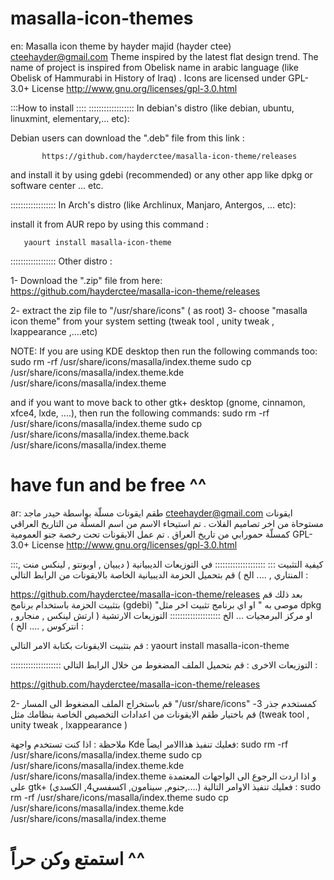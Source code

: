 masalla-icon-themes
=================
en:
Masalla icon theme by hayder majid (hayder ctee) <cteehayder@gmail.com>
Theme inspired by the latest flat design trend.
The name of project  is inspired from Obelisk name in arabic language (like Obelisk of Hammurabi in History of Iraq) .
Icons are licensed under GPL-3.0+ License <http://www.gnu.org/licenses/gpl-3.0.html> 

:::How to install ::::
::::::::::::::::::
In debian's distro (like debian, ubuntu, linuxmint, elementary,... etc):

Debian users can download the ".deb" file from this link :

           https://github.com/hayderctee/masalla-icon-theme/releases

and install it by using gdebi (recommended) or any other app like dpkg or software center ... etc.

::::::::::::::::::
In Arch's distro (like Archlinux, Manjaro, Antergos, ... etc):

install it from AUR repo by using this command :

       yaourt install masalla-icon-theme
::::::::::::::::::
Other distro :

1- Download the ".zip" file from here:
        https://github.com/hayderctee/masalla-icon-theme/releases

2- extract the zip file to "/usr/share/icons" ( as root)
3- choose "masalla icon theme" from your system setting (tweak tool , unity tweak , lxappearance ,....etc)

NOTE:  If you are using KDE desktop then run the following commands too:
       sudo rm -rf /usr/share/icons/masalla/index.theme
       sudo cp /usr/share/icons/masalla/index.theme.kde /usr/share/icons/masalla/index.theme

and if you want to move back to other gtk+ desktop (gnome, cinnamon, xfce4, lxde, ....), then run the following commands:
       sudo rm -rf /usr/share/icons/masalla/index.theme
       sudo cp /usr/share/icons/masalla/index.theme.back /usr/share/icons/masalla/index.theme

have fun and be free ^^
====================================================================================================================================================
ar:
طقم ايقونات مسلّة بواسطة حيدر ماجد  <cteehayder@gmail.com>
ايقونات مستوحاة من اخر تصاميم الفلات .
تم استيحاء الاسم من اسم المسلّة من التاريخ العراقي كمسلّة حمورابي من تاريخ العراق .
تم عمل الايقونات تحت رخصة جنو العمومية
  GPL-3.0+ License <http://www.gnu.org/licenses/gpl-3.0.html>


:::كيفية التثبيت :::
::::::::::::::::::::
في التوزيعات الديبيانية ( ديبيان , اوبونتو , لينكس منت , المنتاري , .... الخ )
قم بتحميل الحزمة الديبيانية الخاصة بالايقونات من الرابط التالي :

 https://github.com/hayderctee/masalla-icon-theme/releases
بعد ذلك قم بتثبيت الحزمة باستخدام برنامج (gdebi) "موصى به " او اي برنامج تثبيت اخر مثل dpkg او مركز البرمجيات ... الخ
::::::::::::::::::::
التوزيعات الارتشية ( ارتش لينكس , منجارو , انتركوس , .... الخ ) :

قم بتثبيت الايقونات بكتابة الامر التالي :
 yaourt install masalla-icon-theme


::::::::::::::::::::
التوزيعات الاخرى :
قم بتحميل الملف المضغوط من خلال الرابط التالي :

 https://github.com/hayderctee/masalla-icon-theme/releases

2- قم باستخراج الملف المضغوط الى المسار "/usr/share/icons" كمستخدم جذر
3-قم باختيار طقم الايقونات من اعدادات التخصيص الخاصة بنظامك مثل (tweak tool , unity tweak , lxappearance )

ملاحظة : اذا كنت تستخدم واجهة Kde فعليك تنفيذ هذاالامر ايضاً:
sudo rm -rf /usr/share/icons/masalla/index.theme
sudo cp /usr/share/icons/masalla/index.theme.kde /usr/share/icons/masalla/index.theme
و اذا اردت الرجوع الى الواجهات المعتمدة على gtk+ (جنوم, سينامون, اكسفسي4, الكسدي,....) فعليك تنفيذ الاوامر التالية :
sudo rm -rf /usr/share/icons/masalla/index.theme
sudo cp /usr/share/icons/masalla/index.theme.kde /usr/share/icons/masalla/index.theme

استمتع وكن حراً ^^
====================================================================================================================================================

